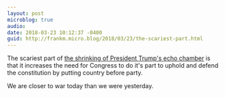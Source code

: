 ```yaml
---
layout: post
microblog: true
audio: 
date: 2018-03-23 10:12:37 -0400
guid: http://frankm.micro.blog/2018/03/23/the-scariest-part.html
---
```

The scariest part of [the shrinking of President Trump's echo chamber](https://www.npr.org/2018/03/22/594363877/trump-names-john-bolton-as-national-security-adviser) is that it increases the need for Congress to do it's part to uphold and defend the constitution by putting country before party. 

We are closer to war today than we were yesterday.
